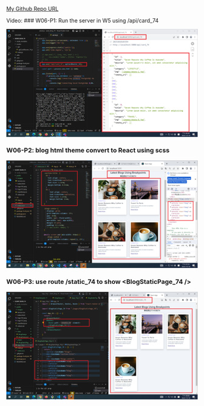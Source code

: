 [My Github Repo URL](https://github.com/CHEN211410674/1121-wp1-demo-211410674.git)

Video: ### W06-P1: Run the server in W5 using /api/card_74

![](w06-p1.png)

### W06-P2: blog html theme convert to React using scss

![](w06-p2.png)

### W06-P3: use route /static_74 to show <BlogStaticPage_74 />

![](w06-p3.png)
